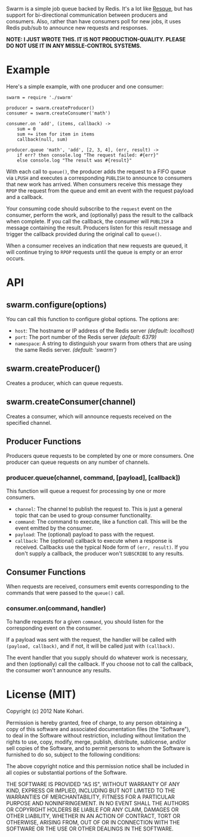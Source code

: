 Swarm is a simple job queue backed by Redis. It's a lot like [Resque](https://github.com/defunkt/resque), but has support for bi-directional communication between producers and consumers. Also, rather than have consumers poll for new jobs, it uses Redis pub/sub to announce new requests and responses.

__NOTE: I JUST WROTE THIS. IT IS NOT PRODUCTION-QUALITY. PLEASE DO NOT USE IT IN ANY MISSLE-CONTROL SYSTEMS.__

# Example

Here's a simple example, with one producer and one consumer:

	swarm = require './swarm'
	
	producer = swarm.createProducer()
	consumer = swarm.createConsumer('math')
	
	consumer.on 'add', (items, callback) ->
		sum = 0
		sum += item for item in items
		callback(null, sum)
		
	producer.queue 'math', 'add', [2, 3, 4], (err, result) ->
		if err? then console.log "The request failed: #{err}"
		else console.log "The result was #{result}"

With each call to `queue()`, the producer adds the request to a FIFO queue via `LPUSH` and executes a corresponding `PUBLISH` to announce to consumers that new work has arrived. When consumers receive this message they `RPOP` the request from the queue and emit an event with the request payload and a callback.

Your consuming code should subscribe to the `request` event on the consumer, perform the work, and (optionally) pass the result to the callback when complete. If you call the callback, the consumer will `PUBLISH` a message containing the result. Producers listen for this result message and trigger the callback provided during the original call to `queue()`.

When a consumer receives an indication that new requests are queued, it will continue trying to `RPOP` requests until the queue is empty or an error occurs.

# API

## swarm.configure(options)

You can call this function to configure global options. The options are:

- `host`: The hostname or IP address of the Redis server _(default: localhost)_
- `port`: The port number of the Redis server _(default: 6379)_
- `namespace`: A string to distinguish your swarm from others that are using the same Redis server. _(default: 'swarm')_

## swarm.createProducer()

Creates a producer, which can queue requests.

## swarm.createConsumer(channel)

Creates a consumer, which will announce requests received on the specified channel.

## Producer Functions

Producers queue requests to be completed by one or more consumers. One producer can queue requests on any number of channels.

### producer.queue(channel, command, [payload], [callback])

This function will queue a request for processing by one or more consumers.
	
- `channel`: The channel to publish the request to. This is just a general topic that can be used to group consumer functionality.
- `command`: The command to execute, like a function call. This will be the event emitted by the consumer.
- `payload`: The (optional) payload to pass with the request.
- `callback`: The (optional) callback to execute when a response is received. Callbacks use the typical Node form of `(err, result)`. If you don't supply a callback, the producer won't `SUBSCRIBE` to any results.

## Consumer Functions

When requests are received, consumers emit events corresponding to the commands that were passed to the `queue()` call.

### consumer.on(command, handler)

To handle requests for a given `command`, you should listen for the corresponding event on the consumer.

If a payload was sent with the request, the handler will be called with `(payload, callback)`, and if not, it will be called just with `(callback)`.

The event handler that you supply should do whatever work is necessary, and then (optionally) call the callback. If you choose not to call the callback, the consumer won't announce any results.

# License (MIT)

Copyright (c) 2012 Nate Kohari.

Permission is hereby granted, free of charge, to any person obtaining a copy of this software and associated documentation files (the "Software"), to deal in the Software without restriction, including without limitation the rights to use, copy, modify, merge, publish, distribute, sublicense, and/or sell copies of the Software, and to permit persons to whom the Software is furnished to do so, subject to the following conditions:

The above copyright notice and this permission notice shall be included in all copies or substantial portions of the Software.

THE SOFTWARE IS PROVIDED "AS IS", WITHOUT WARRANTY OF ANY KIND, EXPRESS OR IMPLIED, INCLUDING BUT NOT LIMITED TO THE WARRANTIES OF MERCHANTABILITY, FITNESS FOR A PARTICULAR PURPOSE AND NONINFRINGEMENT. IN NO EVENT SHALL THE AUTHORS OR COPYRIGHT HOLDERS BE LIABLE FOR ANY CLAIM, DAMAGES OR OTHER LIABILITY, WHETHER IN AN ACTION OF CONTRACT, TORT OR OTHERWISE, ARISING FROM, OUT OF OR IN CONNECTION WITH THE SOFTWARE OR THE USE OR OTHER DEALINGS IN THE SOFTWARE.